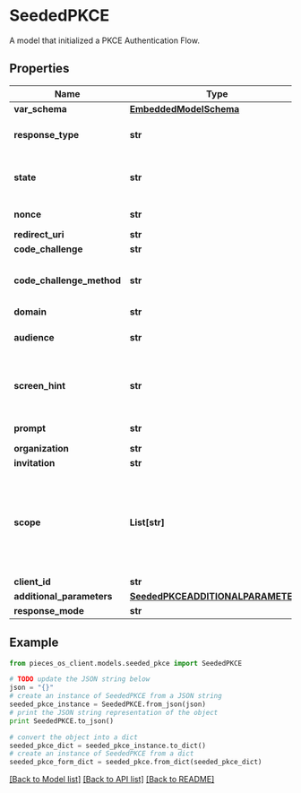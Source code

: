 # SeededPKCE

A model that initialized a PKCE Authentication Flow.

## Properties

Name | Type | Description | Notes
------------ | ------------- | ------------- | -------------
**var_schema** | [**EmbeddedModelSchema**](EmbeddedModelSchema) |  | [optional] 
**response_type** | **str** | Indicates to Auth0 which OAuth 2.0 Flow you want to perform. Use code for Authorization Code Grant (PKCE) Flow. | 
**state** | **str** | An opaque value the clients adds to the initial request that Auth0 includes when redirecting the back to the client. This value must be used by the client to prevent CSRF attacks. | 
**nonce** | **str** | A local key that is held as the comparator to state, thus they should be the same. | 
**redirect_uri** | **str** | http://localhost:8080/authentication/response | [optional] 
**code_challenge** | **str** | Generated challenge from the code_verifier. | 
**code_challenge_method** | **str** | Method used to generate the challenge. The PKCE spec defines two methods, S256 and plain, however, Auth0 supports only S256 since the latter is discouraged. | 
**domain** | **str** | https://auth.pieces.services/authorize | [optional] 
**audience** | **str** | The unique identifier of the target API you want to access. i.e. https://pieces.us.auth0.com/api/v2/ | [optional] 
**screen_hint** | **str** | Provides a hint to Auth0 as to what flow should be displayed. The default behavior is to show a login page but you can override this by passing &#39;signup&#39; to show the signup page instead. | [optional] 
**prompt** | **str** |  To initiate a silent authentication request, use prompt&#x3D;none (see Remarks for more info). | [optional] 
**organization** | **str** |  | [optional] 
**invitation** | **str** |  | [optional] 
**scope** | **List[str]** | The scopes which you want to request authorization for. These must be separated by a space. You can request any of the standard OpenID Connect (OIDC) scopes about users, such as profile and email, custom claims that must conform to a namespaced format, or any scopes supported by the target API (for example, read:contacts). Include offline_access to get a Refresh Token. | 
**client_id** | **str** | Your application&#39;s Client ID. | 
**additional_parameters** | [**SeededPKCEADDITIONALPARAMETERS**](SeededPKCEADDITIONALPARAMETERS) |  | [optional] 
**response_mode** | **str** |  | [optional] 

## Example

```python
from pieces_os_client.models.seeded_pkce import SeededPKCE

# TODO update the JSON string below
json = "{}"
# create an instance of SeededPKCE from a JSON string
seeded_pkce_instance = SeededPKCE.from_json(json)
# print the JSON string representation of the object
print SeededPKCE.to_json()

# convert the object into a dict
seeded_pkce_dict = seeded_pkce_instance.to_dict()
# create an instance of SeededPKCE from a dict
seeded_pkce_form_dict = seeded_pkce.from_dict(seeded_pkce_dict)
```
[[Back to Model list]](../README#documentation-for-models) [[Back to API list]](../README#documentation-for-api-endpoints) [[Back to README]](../README)


